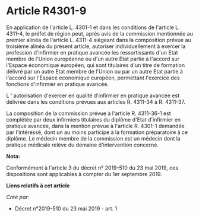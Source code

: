 # Article R4301-9

En application de l'article L. 4301-1 et dans les conditions de l'article L. 4311-4, le préfet de région peut, après avis de
la commission mentionnée au premier alinéa de l'article L. 4311-4 siégeant dans la composition prévue au troisième alinéa du
présent article, autoriser individuellement à exercer la profession d'infirmier en pratique avancée les ressortissants d'un
Etat membre de l'Union européenne ou d'un autre Etat partie à l'accord sur l'Espace économique européen, qui sont titulaires
d'un titre de formation délivré par un autre Etat membre de l'Union ou par un autre Etat partie à l'accord sur l'Espace
économique européen, permettant l'exercice des fonctions d'infirmier en pratique avancée.

L ‘ autorisation d'exercer en qualité d'infirmier en pratique avancée est délivrée dans les conditions prévues aux articles
R. 4311-34 à R. 4311-37.

La composition de la commission prévue à l'article R. 4311-36-1 est complétée par deux infirmiers titulaires du diplôme
d'Etat d'infirmier en pratique avancée, dans la mention prévue à l'article R. 4301-1 demandée par l'intéressé, dont un au
moins participe à la formation préparatoire à ce diplôme. Le médecin membre de la commission est un médecin dont la pratique
médicale relève du domaine d'intervention concerné.

**Nota:**

Conformément à l'article 3 du décret n° 2019-510 du 23 mai 2019, ces dispositions sont applicables à compter du 1er septembre
2019.

**Liens relatifs à cet article**

_Créé par_:

  - Décret n°2019-510 du 23 mai 2019 - art. 1
